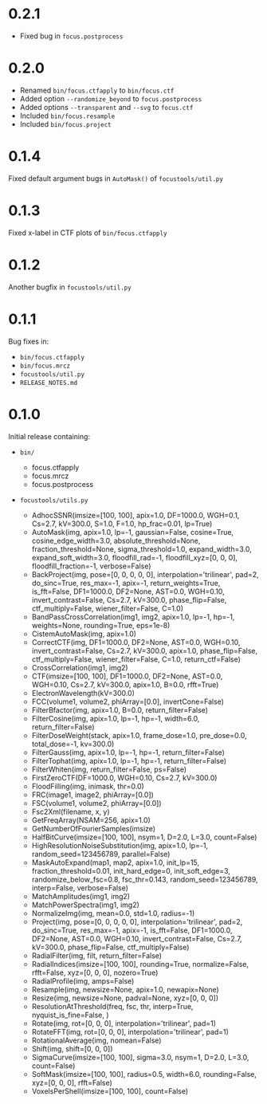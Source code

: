 # 0.2.1

* Fixed bug in `focus.postprocess`

# 0.2.0

* Renamed `bin/focus.ctfapply` to `bin/focus.ctf`
* Added option `--randomize_beyond` to `focus.postprocess`
* Added options `--transparent` and `--svg` to `focus.ctf`
* Included `bin/focus.resample`
* Included `bin/focus.project`

# 0.1.4

Fixed default argument bugs in `AutoMask()` of `focustools/util.py`

# 0.1.3

Fixed x-label in CTF plots of `bin/focus.ctfapply`

# 0.1.2

Another bugfix in `focustools/util.py`

# 0.1.1

Bug fixes in:

* `bin/focus.ctfapply`
* `bin/focus.mrcz`
* `focustools/util.py`
* `RELEASE_NOTES.md`

# 0.1.0

Initial release containing:

* `bin/`  
  * focus.ctfapply  
  * focus.mrcz  
  * focus.postprocess  

* `focustools/utils.py`  
  * AdhocSSNR(imsize=[100, 100], apix=1.0, DF=1000.0, WGH=0.1, Cs=2.7, kV=300.0, S=1.0, F=1.0, hp_frac=0.01, lp=True)  
  * AutoMask(img, apix=1.0, lp=-1, gaussian=False, cosine=True, cosine_edge_width=3.0, absolute_threshold=None, fraction_threshold=None, sigma_threshold=1.0, expand_width=3.0, expand_soft_width=3.0, floodfill_rad=-1, floodfill_xyz=[0, 0, 0], floodfill_fraction=-1, verbose=False)  
  * BackProject(img, pose=[0, 0, 0, 0, 0], interpolation='trilinear', pad=2, do_sinc=True, res_max=-1, apix=-1, return_weights=True, is_fft=False, DF1=1000.0, DF2=None, AST=0.0, WGH=0.10, invert_contrast=False, Cs=2.7, kV=300.0, phase_flip=False, ctf_multiply=False, wiener_filter=False, C=1.0)  
  * BandPassCrossCorrelation(img1, img2, apix=1.0, lp=-1, hp=-1, weights=None, rounding=True, eps=1e-8)  
  * CistemAutoMask(img, apix=1.0)  
  * CorrectCTF(img, DF1=1000.0, DF2=None, AST=0.0, WGH=0.10, invert_contrast=False, Cs=2.7, kV=300.0, apix=1.0, phase_flip=False, ctf_multiply=False, wiener_filter=False, C=1.0, return_ctf=False)  
  * CrossCorrelation(img1, img2)  
  * CTF(imsize=[100, 100], DF1=1000.0, DF2=None, AST=0.0, WGH=0.10, Cs=2.7, kV=300.0, apix=1.0, B=0.0, rfft=True)  
  * ElectronWavelength(kV=300.0)  
  * FCC(volume1, volume2, phiArray=[0.0], invertCone=False)  
  * FilterBfactor(img, apix=1.0, B=0.0, return_filter=False)  
  * FilterCosine(img, apix=1.0, lp=-1, hp=-1, width=6.0, return_filter=False)  
  * FilterDoseWeight(stack, apix=1.0, frame_dose=1.0, pre_dose=0.0, total_dose=-1, kv=300.0)  
  * FilterGauss(img, apix=1.0, lp=-1, hp=-1, return_filter=False)  
  * FilterTophat(img, apix=1.0, lp=-1, hp=-1, return_filter=False)  
  * FilterWhiten(img, return_filter=False, ps=False)  
  * FirstZeroCTF(DF=1000.0, WGH=0.10, Cs=2.7, kV=300.0)  
  * FloodFilling(img, inimask, thr=0.0)  
  * FRC(image1, image2, phiArray=[0.0])  
  * FSC(volume1, volume2, phiArray=[0.0])  
  * Fsc2Xml(filename, x, y)  
  * GetFreqArray(NSAM=256, apix=1.0)  
  * GetNumberOfFourierSamples(imsize)  
  * HalfBitCurve(imsize=[100, 100], nsym=1, D=2.0, L=3.0, count=False)  
  * HighResolutionNoiseSubstitution(img, apix=1.0, lp=-1, random_seed=123456789, parallel=False)  
  * MaskAutoExpand(map1, map2, apix=1.0, init_lp=15, fraction_threshold=0.01, init_hard_edge=0, init_soft_edge=3, randomize_below_fsc=0.8, fsc_thr=0.143, random_seed=123456789, interp=False, verbose=False)  
  * MatchAmplitudes(img1, img2)  
  * MatchPowerSpectra(img1, img2)  
  * NormalizeImg(img, mean=0.0, std=1.0, radius=-1)  
  * Project(img, pose=[0, 0, 0, 0, 0], interpolation='trilinear', pad=2, do_sinc=True, res_max=-1, apix=-1, is_fft=False, DF1=1000.0, DF2=None, AST=0.0, WGH=0.10, invert_contrast=False, Cs=2.7, kV=300.0, phase_flip=False, ctf_multiply=False)  
  * RadialFilter(img, filt, return_filter=False)  
  * RadialIndices(imsize=[100, 100], rounding=True, normalize=False, rfft=False, xyz=[0, 0, 0], nozero=True)  
  * RadialProfile(img, amps=False)  
  * Resample(img, newsize=None, apix=1.0, newapix=None)  
  * Resize(img, newsize=None, padval=None, xyz=[0, 0, 0])  
  * ResolutionAtThreshold(freq, fsc, thr, interp=True, nyquist_is_fine=False, )  
  * Rotate(img, rot=[0, 0, 0], interpolation='trilinear', pad=1)  
  * RotateFFT(img, rot=[0, 0, 0], interpolation='trilinear', pad=1)  
  * RotationalAverage(img, nomean=False)  
  * Shift(img, shift=[0, 0, 0])  
  * SigmaCurve(imsize=[100, 100], sigma=3.0, nsym=1, D=2.0, L=3.0, count=False)  
  * SoftMask(imsize=[100, 100], radius=0.5, width=6.0, rounding=False, xyz=[0, 0, 0], rfft=False)  
  * VoxelsPerShell(imsize=[100, 100], count=False)  
